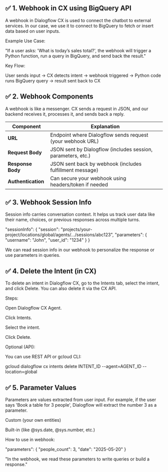 ## ✅ 1. Webhook in CX using BigQuery API

A webhook in Dialogflow CX is used to connect the chatbot to external services. In our case, we use it to connect to BigQuery to fetch or insert data based on user inputs.

Example Use Case:

"If a user asks: 'What is today’s sales total?', the webhook will trigger a Python function, run a query in BigQuery, and send back the result."

Key Flow:

User sends input → CX detects intent → webhook triggered → Python code runs BigQuery query → result sent back to CX

## ✅ 2. Webhook Components

A webhook is like a messenger. CX sends a request in JSON, and our backend receives it, processes it, and sends back a reply.

| Component          | Explanation                                                  |
| ------------------ | ------------------------------------------------------------ |
| **URL**            | Endpoint where Dialogflow sends request (your webhook URL)   |
| **Request Body**   | JSON sent by Dialogflow (includes session, parameters, etc.) |
| **Response Body**  | JSON sent back by webhook (includes fulfillment message)     |
| **Authentication** | Can secure your webhook using headers/token if needed        |

## ✅ 3. Webhook Session Info

Session info carries conversation context. It helps us track user data like their name, choices, or previous responses across multiple turns.

  "sessionInfo": {
    "session": "projects/your-project/locations/global/agents/.../sessions/abc123",
    "parameters": {
      "username": "John",
      "user_id": "1234"
    }
  }

We can read session info in our webhook to personalize the response or use parameters in queries.

## ✅ 4. Delete the Intent (in CX)

To delete an intent in Dialogflow CX, go to the Intents tab, select the intent, and click Delete. You can also delete it via the CX API.

Steps:

  Open Dialogflow CX Agent.
  
  Click Intents.
  
  Select the intent.
  
  Click Delete.

Optional (API):

You can use REST API or gcloud CLI:

  gcloud dialogflow cx intents delete INTENT_ID --agent=AGENT_ID --location=global
  
## ✅ 5. Parameter Values

Parameters are values extracted from user input. For example, if the user says 'Book a table for 3 people', Dialogflow will extract the number 3 as a parameter.

Custom (your own entities)

  Built-in (like @sys.date, @sys.number, etc.)

How to use in webhook:

  "parameters": {
    "people_count": 3,
    "date": "2025-05-20"
  }
  
"In the webhook, we read these parameters to write queries or build a response."

